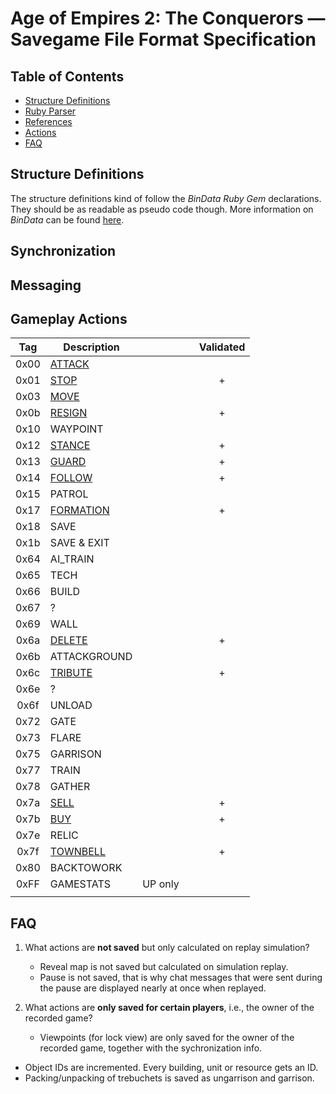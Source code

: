# Age of Empires 2: The Conquerors &mdash; Savegame File Format Specification

## Table of Contents

* [Structure Definitions](#structure-definitions)
* [Ruby Parser](parser)
* [References](references)
* [Actions](#actions)
* [FAQ](#faq)

## Structure Definitions
The structure definitions kind of follow the *BinData Ruby Gem* declarations. They should be as readable as pseudo code though.
More information on *BinData* can be found [here](https://github.com/dmendel/bindata/wiki).

## Synchronization

## Messaging

## Gameplay Actions

|  Tag  | Description                                  |   |   | Validated |
|:-----:|----------------------------------------------|---|---|:---:|
| 0x00  | [ATTACK](spec/body/actions/00-attack.md)     |   |   |   |
| 0x01  | [STOP](spec/body/actions/01-stop.md)         |   |   | + |
| 0x03  | [MOVE](spec/body/actions/03-move.md)         |   |   |   |
| 0x0b  | [RESIGN](spec/body/actions/0b-resign.md)     |   |   | + |
| 0x10  | WAYPOINT     |   |   |   |
| 0x12  | [STANCE](spec/body/actions/12-stance.md)        |   |   | + |
| 0x13  | [GUARD](spec/body/actions/13-guard.md)        |   |   | + |
| 0x14  | [FOLLOW](spec/body/actions/14-follow.md)       |   |   | + |
| 0x15  | PATROL       |   |   |   |
| 0x17  | [FORMATION](spec/body/actions/17-formation.md)    |   |   | + |
| 0x18  | SAVE         |   |   |   |
| 0x1b  | SAVE & EXIT  |   |   |   |
| 0x64  | AI_TRAIN     |   |   |   |
| 0x65  | TECH         |   |   |   |
| 0x66  | BUILD        |   |   |   |
| 0x67  | ?            |   |   |   |
| 0x69  | WALL         |   |   |   |
| 0x6a  | [DELETE](spec/body/actions/6a-delete.md)     |   |   | + |
| 0x6b  | ATTACKGROUND |   |   |   |
| 0x6c  | [TRIBUTE](spec/body/actions/6c-tribute.md)   |   |   | + |
| 0x6e  | ?            |   |   |   |
| 0x6f  | UNLOAD       |   |   |   |
| 0x72  | GATE         |   |   |   |
| 0x73  | FLARE        |   |   |   |
| 0x75  | GARRISON     |   |   |   |
| 0x77  | TRAIN        |   |   |   |
| 0x78  | GATHER       |   |   |   |
| 0x7a  | [SELL](spec/body/actions/7a-sell.md)         |   |   | + |
| 0x7b  | [BUY](spec/body/actions/7b-buy.md)           |   |   | + |
| 0x7e  | RELIC        |   |   |   |
| 0x7f  | [TOWNBELL](spec/body/actions/7f-townbell.md) |   |   | + |
| 0x80  | BACKTOWORK   |   |   |   |
| 0xFF  | GAMESTATS    | UP only  |   |   |
|   |   |   |   |   |

## FAQ

1. What actions are __not saved__ but only calculated on replay simulation?
    - Reveal map is not saved but calculated on simulation replay.
    - Pause is not saved, that is why chat messages that were sent during the pause are displayed nearly at once when replayed.

2. What actions are __only saved for certain players__, i.e., the owner of the recorded game?
    - Viewpoints (for lock view) are only saved for the owner of the recorded game, together with the sychronization info.
    
- Object IDs are incremented. Every building, unit or resource gets an ID.
- Packing/unpacking of trebuchets is saved as ungarrison and garrison.
